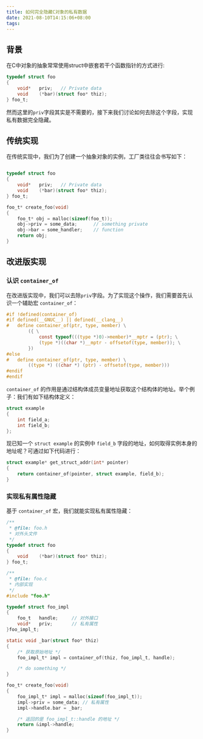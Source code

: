 ```yaml
---
title: 如何完全隐藏C对象的私有数据
date: 2021-08-10T14:15:06+08:00
tags:
---
```


## 背景

在C中对象的抽象常常使用struct中嵌套若干个函数指针的方式进行:

```c
typedef struct foo
{
    void*   priv;   // Private data
    void    (*bar)(struct foo* thiz);
} foo_t;
```

然而这里的`priv`字段其实是不需要的，接下来我们讨论如何去除这个字段，实现私有数据完全隐藏。

<!-- more -->

## 传统实现

在传统实现中，我们为了创建一个抽象对象的实例，工厂类往往会书写如下：

```c

typedef struct foo
{
    void*   priv;   // Private data
    void    (*bar)(struct foo* thiz);
} foo_t;

foo_t* create_foo(void)
{
    foo_t* obj = malloc(sizeof(foo_t));
    obj->priv = some_data;      // something private
    obj->bar = some_handler;    // function
    return obj;
}
```

## 改进版实现

### 认识 `container_of`

在改进版实现中，我们可以去除`priv`字段。为了实现这个操作，我们需要首先认识一个辅助宏 `container_of`：

```c
#if !defined(container_of)
#if defined(__GNUC__) || defined(__clang__)
#	define container_of(ptr, type, member) \
		({ \
			const typeof(((type *)0)->member)*__mptr = (ptr); \
			(type *)((char *)__mptr - offsetof(type, member)); \
		})
#else
#	define container_of(ptr, type, member) \
		((type *) ((char *) (ptr) - offsetof(type, member)))
#endif
#endif
```

`container_of` 的作用是通过结构体成员变量地址获取这个结构体的地址。举个例子：我们有如下结构体定义：
```c
struct example
{
    int field_a;
    int field_b;
};
```

现已知一个 `struct example` 的实例中 `field_b` 字段的地址，如何取得实例本身的地址呢？可通过如下代码进行：
```c
struct example* get_struct_addr(int* pointer)
{
    return container_of(pointer, struct example, field_b);
}
```

### 实现私有属性隐藏

基于 `container_of` 宏，我们就能实现私有属性隐藏：

```c
/**
 * @file: foo.h
 * 对外头文件
 */
typedef struct foo
{
    void    (*bar)(struct foo* thiz);
} foo_t;

```

```c
/**
 * @file: foo.c
 * 内部实现
 */
#include "foo.h"

typedef struct foo_impl
{
    foo_t   handle;     // 对外接口
    void*   priv;       // 私有属性
}foo_impl_t;

static void _bar(struct foo* thiz)
{
    /* 获取原始地址 */
    foo_impl_t* impl = container_of(thiz, foo_impl_t, handle);

    /* do something */
}

foo_t* create_foo(void)
{
    foo_impl_t* impl = malloc(sizeof(foo_impl_t));
    impl->priv = some_data; // 私有属性
    impl->handle.bar = _bar;

    /* 返回的是 foo_impl_t::handle 的地址 */
    return &impl->handle;
}

```
